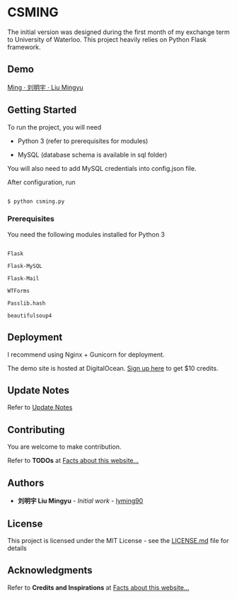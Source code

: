#  CSMING

The initial version was designed during the first month of my exchange term to University of Waterloo. This project heavily relies on Python Flask framework.

## Demo

[Ming · 刘明宇 · Liu Mingyu](https://www.csming.com)

##  Getting Started

To run the project, you will need

- Python 3 (refer to prerequisites for modules)

- MySQL (database schema is available in sql folder)
  
You will also need to add MySQL credentials into config.json file.

After configuration, run
```

$ python csming.py

```

  

###  Prerequisites

You need the following modules installed for Python 3

```

Flask

Flask-MySQL

Flask-Mail

WTForms

Passlib.hash

beautifulsoup4

```

## Deployment

I recommend using Nginx + Gunicorn for deployment.

The demo site is hosted at DigitalOcean. [Sign up here](https://m.do.co/c/467683057277) to get $10 credits.

## Update Notes

Refer to [Update Notes](https://www.csming.com/archive/update-notes)

##  Contributing

You are welcome to make contribution. 

Refer to **TODOs** at [Facts about this website...](https://www.csming.com/archive/facts-about-this-website)


##  Authors

*  **刘明宇 Liu Mingyu** \- *Initial work* \- [lyming90](https://github.com/lyming90)

##  License

This project is licensed under the MIT License - see the [LICENSE.md](LICENSE.md) file for details


##  Acknowledgments

Refer to **Credits and Inspirations** at [Facts about this website...](https://www.csming.com/archive/facts-about-this-website)
